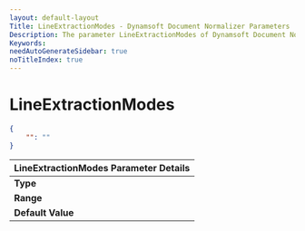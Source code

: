 ```yaml
---
layout: default-layout
Title: LineExtractionModes - Dynamsoft Document Normalizer Parameters
Description: The parameter LineExtractionModes of Dynamsoft Document Normalizer is XXX.
Keywords:
needAutoGenerateSidebar: true
noTitleIndex: true
---
```


# LineExtractionModes

```json
{
    "": ""
}
```

| LineExtractionModes Parameter Details |
| :----------------------- |
| **Type**<br> |
| **Range**<br> |
| **Default Value**<br> |
